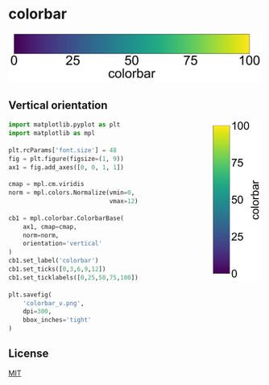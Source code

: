 # colorbar
![colorbar_h](images/colorbar_h.png)

## Vertical orientation
<img align="right" src="images/colorbar_v.png" width=20%>

```python
import matplotlib.pyplot as plt
import matplotlib as mpl

plt.rcParams['font.size'] = 48
fig = plt.figure(figsize=(1, 9))
ax1 = fig.add_axes([0, 0, 1, 1])

cmap = mpl.cm.viridis
norm = mpl.colors.Normalize(vmin=0,
                            vmax=12)

cb1 = mpl.colorbar.ColorbarBase(
    ax1, cmap=cmap,
    norm=norm,
    orientation='vertical'
)
cb1.set_label('colorbar')
cb1.set_ticks([0,3,6,9,12])
cb1.set_ticklabels([0,25,50,75,100])

plt.savefig(
    'colorbar_v.png',
    dpi=300,
    bbox_inches='tight'
)
```

## License
[MIT](/LICENSE)
